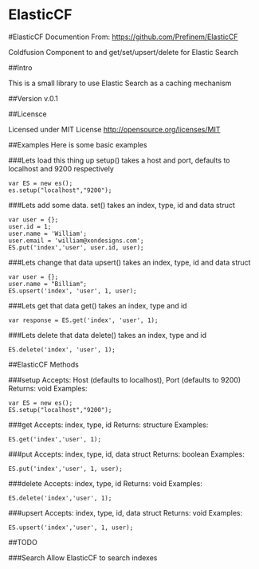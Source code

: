 ElasticCF
=========

#ElasticCF Documention
From: https://github.com/Prefinem/ElasticCF

Coldfusion Component to and get/set/upsert/delete for Elastic Search

##Intro

This is a small library to use Elastic Search as a caching mechanism

##Version
v.0.1

##Licensce

Licensed under MIT License
http://opensource.org/licenses/MIT

##Examples
Here is some basic examples

###Lets load this thing up
setup() takes a host and port, defaults to localhost and 9200 respectively

    var ES = new es();
    es.setup("localhost","9200");

###Lets add some data.
set() takes an index, type, id and data struct

    var user = {};
    user.id = 1;
    user.name = 'William';
    user.email = 'william@xondesigns.com';
    ES.put('index','user', user.id, user);
    
###Lets change that data
upsert() takes an index, type, id and data struct

    var user = {};
    user.name = "Billiam";
    ES.upsert('index', 'user', 1, user);
    
###Lets get that data
get() takes an index, type and id

    var response = ES.get('index', 'user', 1);
    
###Lets delete that data
delete() takes an index, type and id

    ES.delete('index', 'user', 1);

##ElasticCF Methods

###setup
Accepts: Host (defaults to localhost), Port (defaults to 9200)
Returns: void
Examples:

    var ES = new es();
    ES.setup("localhost","9200");

###get
Accepts: index, type, id
Returns: structure
Examples:

    ES.get('index','user', 1);

###put
Accepts: index, type, id, data struct
Returns: boolean
Examples:

    ES.put('index','user', 1, user);

###delete
Accepts: index, type, id
Returns: void
Examples:

    ES.delete('index','user', 1);

###upsert
Accepts: index, type, id, data struct
Returns: void
Examples:

    ES.upsert('index','user', 1, user);

##TODO

###Search
Allow ElasticCF to search indexes
